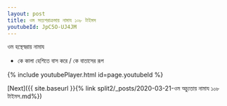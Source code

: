 ```yaml
---
layout: post
title: ওম সত্যপরাক্রমায় নামায ১০৮ টাইমস
youtubeId: JpC5O-UJ4JM
---
```

 
 
 ওম হস্থেস্বরায় নামায  
 
 -  কে কালা হেশিতে বাস করে / কে বাতাসের রূপ 
 
  
 
  
 
 
 
 
 
 


{% include youtubePlayer.html id=page.youtubeId %}
 
[Next]({{ site.baseurl }}{% link  split2/_posts/2020-03-21-ওম অচ্যুতায় নামায ১০৮ টাইমস.md%})
 
